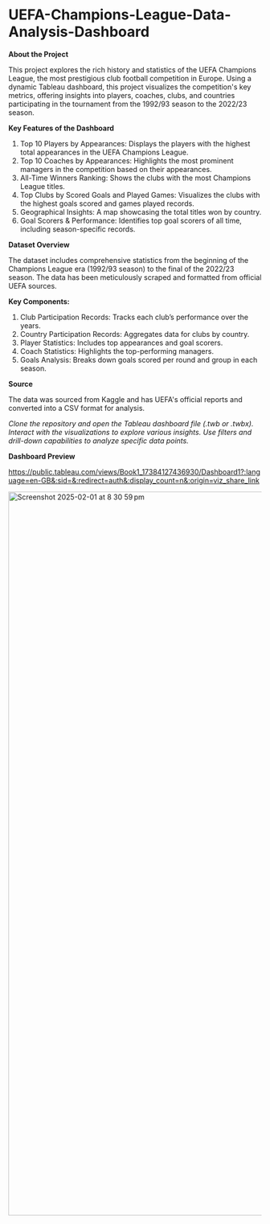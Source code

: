 # UEFA-Champions-League-Data-Analysis-Dashboard

**About the Project**

This project explores the rich history and statistics of the UEFA Champions League, the most prestigious club football competition in Europe. Using a dynamic Tableau dashboard, this project visualizes the competition's key metrics, offering insights into players, coaches, clubs, and countries participating in the tournament from the 1992/93 season to the 2022/23 season.

**Key Features of the Dashboard**

1. Top 10 Players by Appearances: Displays the players with the highest total appearances in the UEFA Champions League.
2. Top 10 Coaches by Appearances: Highlights the most prominent managers in the competition based on their appearances.
3. All-Time Winners Ranking: Shows the clubs with the most Champions League titles.
4. Top Clubs by Scored Goals and Played Games: Visualizes the clubs with the highest goals scored and games played records.
5. Geographical Insights: A map showcasing the total titles won by country.
6. Goal Scorers & Performance: Identifies top goal scorers of all time, including season-specific records.

**Dataset Overview**

The dataset includes comprehensive statistics from the beginning of the Champions League era (1992/93 season) to the final of the 2022/23 season. The data has been meticulously scraped and formatted from official UEFA sources.

**Key Components:**

1. Club Participation Records: Tracks each club’s performance over the years.
2. Country Participation Records: Aggregates data for clubs by country.
3. Player Statistics: Includes top appearances and goal scorers.
4. Coach Statistics: Highlights the top-performing managers.
5. Goals Analysis: Breaks down goals scored per round and group in each season.
   
**Source**

The data was sourced from Kaggle and has UEFA's official reports and converted into a CSV format for analysis.


*Clone the repository and open the Tableau dashboard file (.twb or .twbx).
Interact with the visualizations to explore various insights.
Use filters and drill-down capabilities to analyze specific data points.*

**Dashboard Preview**

https://public.tableau.com/views/Book1_17384127436930/Dashboard1?:language=en-GB&:sid=&:redirect=auth&:display_count=n&:origin=viz_share_link

<img width="1440" alt="Screenshot 2025-02-01 at 8 30 59 pm" src="https://github.com/user-attachments/assets/f4af68df-23ac-43f3-899a-0cc7cabaf41c" />

